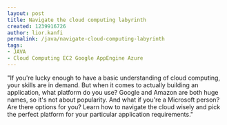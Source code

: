 ```yaml
---
layout: post
title: Navigate the cloud computing labyrinth
created: 1239916726
author: lior.kanfi
permalink: /java/navigate-cloud-computing-labyrinth
tags:
- JAVA
- Cloud Computing EC2 Google AppEngine Azure
---
```

<p>&quot;If you're lucky enough to have a basic understanding of cloud computing, your skills are in demand. But when it comes to actually building an application, what platform do you use? Google and Amazon are both huge names, so it's not about popularity. And what if you're a Microsoft person? Are there options for you? Learn how to navigate the cloud wisely and pick the perfect platform for your particular application requirements.&quot;</p>



<div style="display: none;"> <br />
</div>

